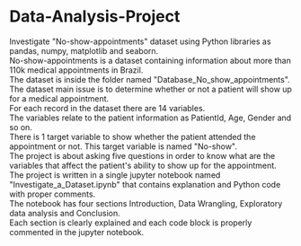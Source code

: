 # Data-Analysis-Project
Investigate "No-show-appointments" dataset using Python libraries as pandas, numpy, matplotlib and seaborn.   
No-show-appointments is a dataset containing information about more than 110k medical appointments in Brazil.  
The dataset is inside the folder named "Database_No_show_appointments".  
The dataset main issue is to determine whether or not a patient will show up for a medical appointment.  
For each record in the dataset there are 14 variables.  
The variables relate to the patient information as PatientId, Age, Gender and so on.  
There is 1 target variable to show whether the patient attended the appointment or not. This target variable is named "No-show".  
The project is about asking five questions in order to know what are the variables that affect the patient's ability to show up for the appointment.  
The project is written in a single jupyter notebook named "Investigate_a_Dataset.ipynb" that contains explanation and Python code with proper comments.  
The notebook has four sections Introduction, Data Wrangling, Exploratory data analysis and Conclusion.  
Each section is clearly explained and each code block is properly commented in the jupyter notebook.  
